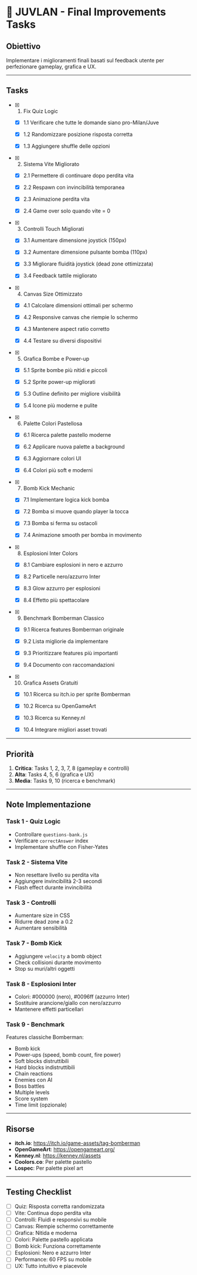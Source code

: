 # 🎯 JUVLAN - Final Improvements Tasks

## Obiettivo
Implementare i miglioramenti finali basati sul feedback utente per perfezionare gameplay, grafica e UX.

---

## Tasks

- [x] 1. Fix Quiz Logic


  - [x] 1.1 Verificare che tutte le domande siano pro-Milan/Juve





  - [x] 1.2 Randomizzare posizione risposta corretta


  - [x] 1.3 Aggiungere shuffle delle opzioni


- [x] 2. Sistema Vite Migliorato





  - [x] 2.1 Permettere di continuare dopo perdita vita


  - [x] 2.2 Respawn con invincibilità temporanea


  - [x] 2.3 Animazione perdita vita


  - [x] 2.4 Game over solo quando vite = 0



- [x] 3. Controlli Touch Migliorati


  - [x] 3.1 Aumentare dimensione joystick (150px)

  - [x] 3.2 Aumentare dimensione pulsante bomba (110px)

  - [x] 3.3 Migliorare fluidità joystick (dead zone ottimizzata)

  - [x] 3.4 Feedback tattile migliorato


- [x] 4. Canvas Size Ottimizzato


  - [x] 4.1 Calcolare dimensioni ottimali per schermo


  - [x] 4.2 Responsive canvas che riempie lo schermo

  - [x] 4.3 Mantenere aspect ratio corretto

  - [x] 4.4 Testare su diversi dispositivi


- [x] 5. Grafica Bombe e Power-up


  - [x] 5.1 Sprite bombe più nitidi e piccoli

  - [x] 5.2 Sprite power-up migliorati

  - [x] 5.3 Outline definito per migliore visibilità

  - [x] 5.4 Icone più moderne e pulite


- [x] 6. Palette Colori Pastellosa


  - [x] 6.1 Ricerca palette pastello moderne

  - [x] 6.2 Applicare nuova palette a background

  - [x] 6.3 Aggiornare colori UI

  - [x] 6.4 Colori più soft e moderni


- [x] 7. Bomb Kick Mechanic


  - [x] 7.1 Implementare logica kick bomba

  - [x] 7.2 Bomba si muove quando player la tocca

  - [x] 7.3 Bomba si ferma su ostacoli

  - [x] 7.4 Animazione smooth per bomba in movimento


- [x] 8. Esplosioni Inter Colors




  - [x] 8.1 Cambiare esplosioni in nero e azzurro

  - [x] 8.2 Particelle nero/azzurro Inter

  - [x] 8.3 Glow azzurro per esplosioni

  - [x] 8.4 Effetto più spettacolare


- [x] 9. Benchmark Bomberman Classico


  - [x] 9.1 Ricerca features Bomberman originale

  - [x] 9.2 Lista migliorie da implementare

  - [x] 9.3 Prioritizzare features più importanti

  - [x] 9.4 Documento con raccomandazioni


- [x] 10. Grafica Assets Gratuiti

  - [x] 10.1 Ricerca su itch.io per sprite Bomberman

  - [x] 10.2 Ricerca su OpenGameArt

  - [x] 10.3 Ricerca su Kenney.nl

  - [x] 10.4 Integrare migliori asset trovati


---

## Priorità

1. **Critica**: Tasks 1, 2, 3, 7, 8 (gameplay e controlli)
2. **Alta**: Tasks 4, 5, 6 (grafica e UX)
3. **Media**: Tasks 9, 10 (ricerca e benchmark)

---

## Note Implementazione

### Task 1 - Quiz Logic
- Controllare `questions-bank.js`
- Verificare `correctAnswer` index
- Implementare shuffle con Fisher-Yates

### Task 2 - Sistema Vite
- Non resettare livello su perdita vita
- Aggiungere invincibilità 2-3 secondi
- Flash effect durante invincibilità

### Task 3 - Controlli
- Aumentare size in CSS
- Ridurre dead zone a 0.2
- Aumentare sensibilità

### Task 7 - Bomb Kick
- Aggiungere `velocity` a bomb object
- Check collisioni durante movimento
- Stop su muri/altri oggetti

### Task 8 - Esplosioni Inter
- Colori: #000000 (nero), #0096ff (azzurro Inter)
- Sostituire arancione/giallo con nero/azzurro
- Mantenere effetti particellari

### Task 9 - Benchmark
Features classiche Bomberman:
- Bomb kick
- Power-ups (speed, bomb count, fire power)
- Soft blocks distruttibili
- Hard blocks indistruttibili
- Chain reactions
- Enemies con AI
- Boss battles
- Multiple levels
- Score system
- Time limit (opzionale)

---

## Risorse

- **itch.io**: https://itch.io/game-assets/tag-bomberman
- **OpenGameArt**: https://opengameart.org/
- **Kenney.nl**: https://kenney.nl/assets
- **Coolors.co**: Per palette pastello
- **Lospec**: Per palette pixel art

---

## Testing Checklist

- [ ] Quiz: Risposta corretta randomizzata
- [ ] Vite: Continua dopo perdita vita
- [ ] Controlli: Fluidi e responsivi su mobile
- [ ] Canvas: Riempie schermo correttamente
- [ ] Grafica: Nitida e moderna
- [ ] Colori: Palette pastello applicata
- [ ] Bomb kick: Funziona correttamente
- [ ] Esplosioni: Nero e azzurro Inter
- [ ] Performance: 60 FPS su mobile
- [ ] UX: Tutto intuitivo e piacevole
